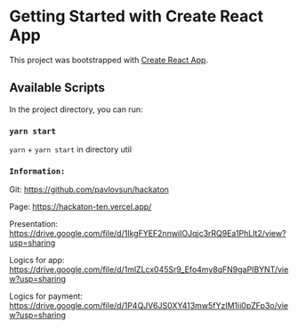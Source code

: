 # Getting Started with Create React App

This project was bootstrapped with [Create React App](https://github.com/facebook/create-react-app).

## Available Scripts

In the project directory, you can run:

### `yarn start`

`yarn` + `yarn start` in directory util

### `Information:`

Git:
https://github.com/pavlovsun/hackaton

Page:
https://hackaton-ten.vercel.app/

Presentation:
https://drive.google.com/file/d/1IkgFYEF2nnwiIOJqjc3rRQ9Ea1PhLlt2/view?usp=sharing

Logics for app:
https://drive.google.com/file/d/1mlZLcx045Sr9_Efo4my8qFN9gaPIBYNT/view?usp=sharing

Logics for payment:
https://drive.google.com/file/d/1P4QJV6JS0XY413mw5fYzIM1ii0pZFp3o/view?usp=sharing
